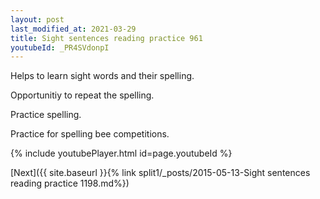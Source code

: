 ```yaml
---
layout: post
last_modified_at: 2021-03-29
title: Sight sentences reading practice 961
youtubeId: _PR4SVdonpI
---
```

 
 
Helps to learn sight words and their spelling.

Opportunitiy to repeat the spelling. 

Practice spelling. 
 
Practice for spelling bee competitions. 
 
{% include youtubePlayer.html id=page.youtubeId %}
 
 

[Next]({{ site.baseurl }}{% link  split1/_posts/2015-05-13-Sight sentences reading practice 1198.md%})
 
